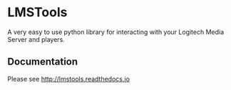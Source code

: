 LMSTools
========

A very easy to use python library for interacting with your Logitech Media Server and players.

Documentation
-------------

Please see http://lmstools.readthedocs.io
